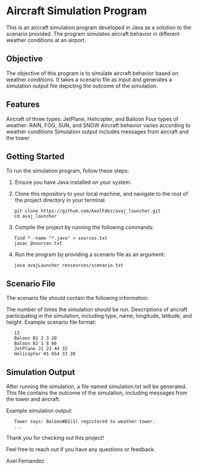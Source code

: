 # Aircraft Simulation Program

This is an aircraft simulation program developed in Java as a solution to the scenario provided. The program simulates aircraft behavior in different weather conditions at an airport.

## Objective

The objective of this program is to simulate aircraft behavior based on weather conditions. It takes a scenario file as input and generates a simulation output file depicting the outcome of the simulation.

## Features

Aircraft of three types: JetPlane, Helicopter, and Balloon
Four types of weather: RAIN, FOG, SUN, and SNOW
Aircraft behavior varies according to weather conditions
Simulation output includes messages from aircraft and the tower

## Getting Started
To run the simulation program, follow these steps:

1. Ensure you have Java installed on your system.

2. Clone this repository to your local machine, and navigate to the root of the project directory in your terminal.
```shell
   git clone https://github.com/AxelFdez/avaj_launcher.git
   cd avaj_launcher
```

3. Compile the project by running the following commands:
```shell
   find * -name "*.java" > sources.txt
   javac @sources.txt
```

4. Run the program by providing a scenario file as an argument:
```shell
   java avajLauncher ressources/scenario.txt
```


## Scenario File

The scenario file should contain the following information:

The number of times the simulation should be run.
Descriptions of aircraft participating in the simulation, including type, name, longitude, latitude, and height.
Example scenario file format:
```shell
   12
   Baloon B1 2 3 20
   Baloon B2 1 8 66
   JetPlane J1 23 44 32
   Helicopter H1 654 33 20
```


## Simulation Output

After running the simulation, a file named simulation.txt will be generated. This file contains the outcome of the simulation, including messages from the tower and aircraft.

Example simulation output:
```shell
   Tower says: Baloon#B1(1) registered to weather tower.
   ...
```


Thank you for checking out this project!

Feel free to reach out if you have any questions or feedback.

Axel Fernandez